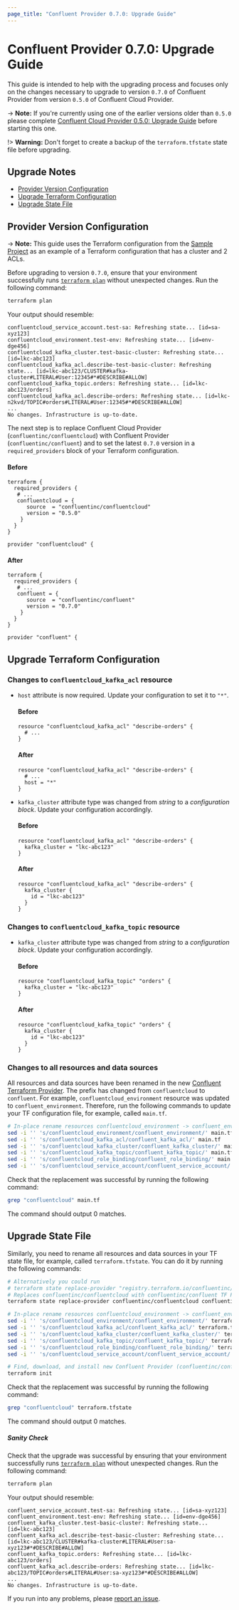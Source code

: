 ```yaml
---
page_title: "Confluent Provider 0.7.0: Upgrade Guide"
---
```

# Confluent Provider 0.7.0: Upgrade Guide

This guide is intended to help with the upgrading process and focuses only on the changes necessary to upgrade to version `0.7.0` of Confluent Provider from version `0.5.0` of Confluent Cloud Provider.

-> **Note:** If you're currently using one of the earlier versions older than `0.5.0` please complete [Confluent Cloud Provider 0.5.0: Upgrade Guide](https://registry.terraform.io/providers/confluentinc/confluentcloud/latest/docs/guides/upgrade-guide-0.5.0) before starting this one.

!> **Warning:** Don't forget to create a backup of the `terraform.tfstate` state file before upgrading.

## Upgrade Notes

- [Provider Version Configuration](#provider-version-configuration)
- [Upgrade Terraform Configuration](#upgrade-terraform-configuration)
- [Upgrade State File](#upgrade-state-file)

## Provider Version Configuration

-> **Note:** This guide uses the Terraform configuration from the [Sample Project](https://registry.terraform.io/providers/confluentinc/confluentcloud/latest/docs/guides/sample-project) as an example of a Terraform configuration that has a cluster and 2 ACLs.

Before upgrading to version `0.7.0`, ensure that your environment
successfully runs [`terraform plan`](https://www.terraform.io/docs/commands/plan.html)
without unexpected changes. Run the following command:
```bash
terraform plan
```
Your output should resemble:
```
confluentcloud_service_account.test-sa: Refreshing state... [id=sa-xyz123]
confluentcloud_environment.test-env: Refreshing state... [id=env-dge456]
confluentcloud_kafka_cluster.test-basic-cluster: Refreshing state... [id=lkc-abc123]
confluentcloud_kafka_acl.describe-test-basic-cluster: Refreshing state... [id=lkc-abc123/CLUSTER#kafka-cluster#LITERAL#User:12345#*#DESCRIBE#ALLOW]
confluentcloud_kafka_topic.orders: Refreshing state... [id=lkc-abc123/orders]
confluentcloud_kafka_acl.describe-orders: Refreshing state... [id=lkc-n2kvd/TOPIC#orders#LITERAL#User:12345#*#DESCRIBE#ALLOW]
...
No changes. Infrastructure is up-to-date.
```

The next step is to replace Confluent Cloud Provider (`confluentinc/confluentcloud`) with Confluent Provider (`confluentinc/confluent`) and to set the latest `0.7.0` version in a `required_providers` block of your Terraform configuration.

#### Before
```hcl
terraform {
  required_providers {
   # ...
   confluentcloud = {
      source  = "confluentinc/confluentcloud"
      version = "0.5.0"
    }
  }
}

provider "confluentcloud" {
```

#### After
```hcl
terraform {
  required_providers {
   # ...
   confluent = {
      source  = "confluentinc/confluent"
      version = "0.7.0"
    }
  }
}

provider "confluent" {
```

## Upgrade Terraform Configuration

### Changes to `confluentcloud_kafka_acl` resource
* `host` attribute is now required. Update your configuration to set it to `"*"`.

  #### Before
    ```hcl
    resource "confluentcloud_kafka_acl" "describe-orders" {
      # ...
    }
    ```

  #### After
    ```hcl
    resource "confluentcloud_kafka_acl" "describe-orders" {
      # ...
      host = "*"
    }
    ```

* `kafka_cluster` attribute type was changed from _string_ to a _configuration block_. Update your configuration accordingly.

  #### Before
    ```hcl
    resource "confluentcloud_kafka_acl" "describe-orders" {
      kafka_cluster = "lkc-abc123"
    }
    ```

  #### After
    ```hcl
    resource "confluentcloud_kafka_acl" "describe-orders" {
      kafka_cluster {
        id = "lkc-abc123"
      }
    }
    ```

### Changes to `confluentcloud_kafka_topic` resource
* `kafka_cluster` attribute type was changed from _string_ to a _configuration block_. Update your configuration accordingly.

  #### Before
    ```hcl
    resource "confluentcloud_kafka_topic" "orders" {
      kafka_cluster = "lkc-abc123"
    }
    ```

  #### After
    ```hcl
    resource "confluentcloud_kafka_topic" "orders" {
      kafka_cluster {
        id = "lkc-abc123"
      }
    }
    ```

### Changes to all resources and data sources
All resources and data sources have been renamed in the new [Confluent Terraform Provider](https://registry.terraform.io/providers/confluentinc/confluent/latest/docs). The prefix has changed from `confluentcloud` to `confluent`. For example, `confluentcloud_environment` resource was updated to `confluent_environment`. Therefore, run the following commands to update your TF configuration file, for example, called `main.tf`.
```bash
# In-place rename resources confluentcloud_environment -> confluent_environment etc in main.tf
sed -i '' 's/confluentcloud_environment/confluent_environment/' main.tf
sed -i '' 's/confluentcloud_kafka_acl/confluent_kafka_acl/' main.tf
sed -i '' 's/confluentcloud_kafka_cluster/confluent_kafka_cluster/' main.tf
sed -i '' 's/confluentcloud_kafka_topic/confluent_kafka_topic/' main.tf
sed -i '' 's/confluentcloud_role_binding/confluent_role_binding/' main.tf
sed -i '' 's/confluentcloud_service_account/confluent_service_account/' main.tf
```

Check that the replacement was successful by running the following command:
```bash
grep "confluentcloud" main.tf
```

The command should output 0 matches.

## Upgrade State File
Similarly, you need to rename all resources and data sources in your TF state file, for example, called `terraform.tfstate`. You can do it by running the following commands:
```bash
# Alternatively you could run
# terraform state replace-provider "registry.terraform.io/confluentinc/confluentcloud" "registry.terraform.io/confluentinc/confluent"
# Replaces confluentinc/confluentcloud with confluentinc/confluent TF Provider in terraform.tfstate
terraform state replace-provider confluentinc/confluentcloud confluentinc/confluent

# In-place rename resources confluentcloud_environment -> confluent_environment etc in confluent.state
sed -i '' 's/confluentcloud_environment/confluent_environment/' terraform.tfstate
sed -i '' 's/confluentcloud_kafka_acl/confluent_kafka_acl/' terraform.tfstate
sed -i '' 's/confluentcloud_kafka_cluster/confluent_kafka_cluster/' terraform.tfstate
sed -i '' 's/confluentcloud_kafka_topic/confluent_kafka_topic/' terraform.tfstate
sed -i '' 's/confluentcloud_role_binding/confluent_role_binding/' terraform.tfstate
sed -i '' 's/confluentcloud_service_account/confluent_service_account/' terraform.tfstate

# Find, download, and install new Confluent Provider (confluentinc/confluent) locally
terraform init
```

Check that the replacement was successful by running the following command:
```bash
grep "confluentcloud" terraform.tfstate
```

The command should output 0 matches.

##### Sanity Check

Check that the upgrade was successful by ensuring that your environment
successfully runs [`terraform plan`](https://www.terraform.io/docs/commands/plan.html)
without unexpected changes. Run the following command:
```bash
terraform plan
```
Your output should resemble:
```
confluent_service_account.test-sa: Refreshing state... [id=sa-xyz123]
confluent_environment.test-env: Refreshing state... [id=env-dge456]
confluent_kafka_cluster.test-basic-cluster: Refreshing state... [id=lkc-abc123]
confluent_kafka_acl.describe-test-basic-cluster: Refreshing state... [id=lkc-abc123/CLUSTER#kafka-cluster#LITERAL#User:sa-xyz123#*#DESCRIBE#ALLOW]
confluent_kafka_topic.orders: Refreshing state... [id=lkc-abc123/orders]
confluent_kafka_acl.describe-orders: Refreshing state... [id=lkc-abc123/TOPIC#orders#LITERAL#User:sa-xyz123#*#DESCRIBE#ALLOW]
...
No changes. Infrastructure is up-to-date.
```

If you run into any problems, please [report an issue](https://github.com/confluentinc/terraform-provider-confluent/issues).
